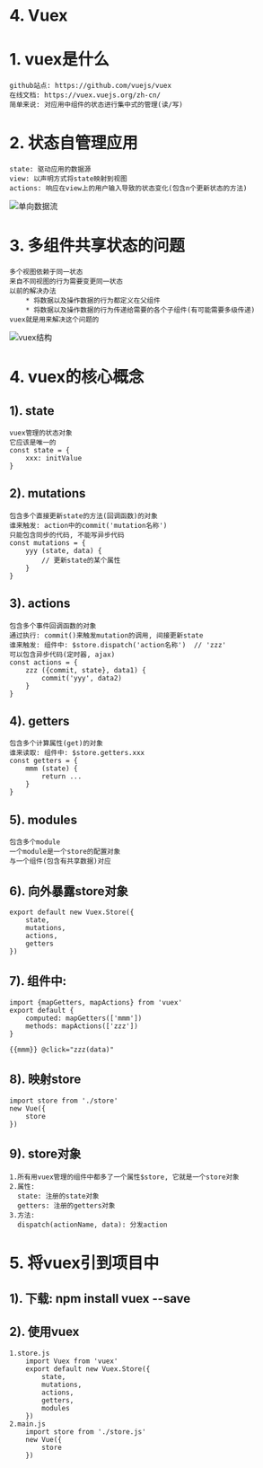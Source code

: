 # <a id="list-four">4. Vuex</a> 

# 1. vuex是什么
	github站点: https://github.com/vuejs/vuex
	在线文档: https://vuex.vuejs.org/zh-cn/
	简单来说: 对应用中组件的状态进行集中式的管理(读/写)

# 2. 状态自管理应用
	state: 驱动应用的数据源
	view: 以声明方式将state映射到视图
	actions: 响应在view上的用户输入导致的状态变化(包含n个更新状态的方法)
![单向数据流](https://vuex.vuejs.org/zh-cn/images/flow.png)

# 3. 多组件共享状态的问题
	多个视图依赖于同一状态
	来自不同视图的行为需要变更同一状态
	以前的解决办法
		* 将数据以及操作数据的行为都定义在父组件
		* 将数据以及操作数据的行为传递给需要的各个子组件(有可能需要多级传递)
	vuex就是用来解决这个问题的
![vuex结构](https://vuex.vuejs.org/zh-cn/images/vuex.png)

# 4. vuex的核心概念
## 1). state
	vuex管理的状态对象
	它应该是唯一的
	const state = {
		xxx: initValue
	}
## 2). mutations
	包含多个直接更新state的方法(回调函数)的对象
	谁来触发: action中的commit('mutation名称')
	只能包含同步的代码, 不能写异步代码
	const mutations = {
		yyy (state, data) { 
			// 更新state的某个属性
		}
	}
## 3). actions
	包含多个事件回调函数的对象
	通过执行: commit()来触发mutation的调用, 间接更新state
	谁来触发: 组件中: $store.dispatch('action名称')  // 'zzz'
	可以包含异步代码(定时器, ajax)
	const actions = {
		zzz ({commit, state}, data1) {
			commit('yyy', data2)
		}
	}
## 4). getters
	包含多个计算属性(get)的对象
	谁来读取: 组件中: $store.getters.xxx
	const getters = {
		mmm (state) {
			return ...
		}
	}
## 5). modules
	包含多个module
	一个module是一个store的配置对象
	与一个组件(包含有共享数据)对应

## 6). 向外暴露store对象
	export default new Vuex.Store({
		state,
		mutations,
		actions,
		getters
	})

## 7). 组件中:
	import {mapGetters, mapActions} from 'vuex'
	export default {
		computed: mapGetters(['mmm'])
		methods: mapActions(['zzz'])
	}

	{{mmm}} @click="zzz(data)"


## 8). 映射store
	import store from './store'
	new Vue({
		store
	})

## 9). store对象
	1.所有用vuex管理的组件中都多了一个属性$store, 它就是一个store对象
	2.属性:
	  state: 注册的state对象
	  getters: 注册的getters对象
	3.方法:
	  dispatch(actionName, data): 分发action 

# 5. 将vuex引到项目中
## 1). 下载: npm install vuex --save
## 2). 使用vuex
	1.store.js
		import Vuex from 'vuex'
		export default new Vuex.Store({
			state,
			mutations,
			actions,
			getters,
			modules
		})
	2.main.js
		import store from './store.js'
		new Vue({
			store
		})
